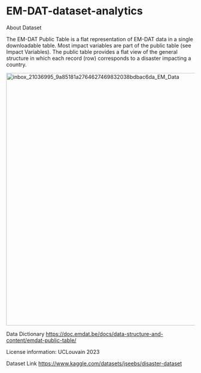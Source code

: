 # EM-DAT-dataset-analytics

About Dataset

The EM-DAT Public Table is a flat representation of EM-DAT data in a single downloadable table. Most impact variables are part of the public table (see Impact Variables). The public table provides a flat view of the general structure in which each record (row) corresponds to a disaster impacting a country.

<img width="676" alt="inbox_21036995_9a85181a2764627469832038bdbac6da_EM_Data" src="https://github.com/user-attachments/assets/22534d5d-b41a-4f18-af6b-4c04a0f64b2f">

Data Dictionary
https://doc.emdat.be/docs/data-structure-and-content/emdat-public-table/

License information:
UCLouvain 2023

Dataset Link 
https://www.kaggle.com/datasets/jseebs/disaster-dataset

